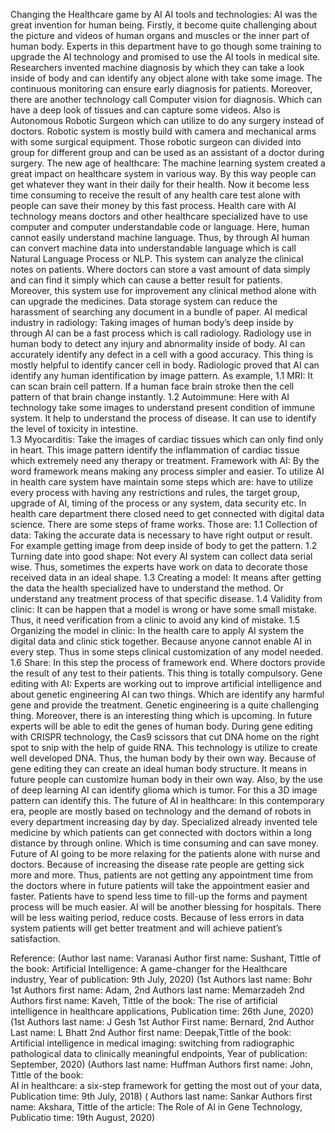 Changing the Healthcare game by AI
AI tools and technologies: AI was the great invention for human being. Firstly, it become quite challenging about the picture and videos of human organs and muscles or the inner part of human body. Experts in this department have to go though some training to upgrade the AI technology and promised to use the AI tools in medical site. 
Researchers invented machine diagnosis by which they can take a look inside of body and can identify any object alone with take some image. The continuous monitoring can ensure early diagnosis for patients. Moreover, there are another technology call Computer vision for diagnosis. Which can have a deep look of tissues and can capture some videos. Also is Autonomous Robotic Surgeon which can utilize to do any surgery instead of doctors. Robotic system is mostly build with camera and mechanical arms with some surgical equipment. Those robotic surgeon can divided into group for different group and can be used as an assistant of a doctor during surgery.
The new age of healthcare:
The machine learning system created a great impact on healthcare system in various way. By this way people can get whatever they want in their daily for their health. Now it become less time consuming to receive the result of any health care test alone with people can save their money by this fast process. Health care with AI technology means doctors and other healthcare specialized have to use computer and computer understandable code or language. Here, human cannot easily understand machine language. Thus, by through AI human can convert machine data into understandable language which is call Natural Language Process or NLP. This system can analyze the clinical notes on patients. Where doctors can store a vast amount of data simply and can find it simply which can cause a better result for patients. Moreover, this system use for improvement any clinical method alone with can upgrade the medicines. Data storage system can reduce the harassment of searching any document in a bundle of paper.
AI medical industry in radiology: Taking images of human body’s deep inside by through AI can be a fast process which is call radiology. Radiology use in human body to detect any injury and abnormality inside of body. AI can accurately identify any defect in a cell with a good accuracy. This thing is mostly helpful to identify cancer cell in body. Radiologic proved that AI can identify any human identification by image pattern. As example,
1.1 MRI: It can scan brain cell pattern. If a human face brain stroke then the cell pattern of that brain change instantly. 
1.2 Autoimmune: Here with AI technology take some images to understand present condition of immune system. It help to understand the process of disease. It can use to identify the level of toxicity in intestine.  
1.3 Myocarditis: Take the images of cardiac tissues which can only find only in heart. This image pattern identify the inflammation of cardiac tissue which extremely need any therapy or treatment. 
Framework with AI: By the word framework means making any process simpler and easier. To utilize AI in health care system have maintain some steps which are: have to utilize every process with having any restrictions and rules, the target group, upgrade of AI, timing of the process or any system, data security etc. In health care department there closed need to get connected with digital data science. There are some steps of frame works. Those are:
1.1 Collection of data: Taking the accurate data is necessary to have right output or result. For example getting image from deep inside of body to get the pattern. 
1.2 Turning date into good shape: Not every AI system can collect data serial wise. Thus, sometimes the experts have work on data to decorate those received data in an ideal shape.
1.3 Creating a model: It means after getting the data the health specialized have to understand the method. Or understand any treatment process of that specific disease. 
1.4 Validity from clinic: It can be happen that a model is wrong or have some small mistake. Thus, it need verification from a clinic to avoid any kind of mistake.
1.5 Organizing the model in clinic: In the health care to apply AI system the digital data and clinic stick together. Because anyone cannot enable AI in every step. Thus in some steps clinical customization of any model needed. 
1.6 Share: In this step the process of framework end. Where doctors provide the result of any test to their patients. This thing is totally compulsory.
Gene editing with AI: Experts are working out to improve artificial intelligence and about genetic engineering AI can two things. Which are identify any harmful gene and provide the treatment. Genetic engineering is a quite challenging thing. Moreover, there is an interesting thing which is upcoming. In future experts will be able to edit the genes of human body. During gene editing with CRISPR technology, the Cas9 scissors that cut DNA home on the right spot to snip with the help of guide RNA. This technology is utilize to create well developed DNA. Thus, the human body by their own way. Because of gene editing they can create an ideal human body structure. It means in future people can customize human body in their own way. Also, by the use of deep learning AI can identify glioma which is tumor. For this a 3D image pattern can identify this. 
The future of AI in healthcare: In this contemporary era, people are mostly based on technology and the demand of robots in every department increasing day by day. Specialized already invented tele medicine by which patients can get connected with doctors within a long distance by through online. Which is time consuming and can save money. Future of AI going to be more relaxing for the patients alone with nurse and doctors. Because of increasing the disease rate people are getting sick more and more. Thus, patients are not getting any appointment time from the doctors where in future patients will take the appointment easier and faster. Patients have to spend less time to fill-up the forms and payment process will be much easier. AI will be another blessing for hospitals. There will be less waiting period, reduce costs. Because of less errors in data system patients will get better treatment and will achieve patient’s satisfaction. 

Reference: (Author last name: Varanasi Author first name: Sushant, Tittle of the book: Artificial Intelligence: A game-changer for the Healthcare industry, Year of publication: 9th July, 2020)
(1st Authors last name: Bohr 1st Authors first name: Adam, 2nd Authors last name: Memarzadeh 2nd Authors first name: Kaveh, Tittle of the book: The rise of artificial intelligence in healthcare applications, Publication time: 26th June, 2020)
(1st Authors last name: J Gesh 1st Author First name: Bernard, 2nd Author Last name: L Bhatt 2nd Author first name: Deepak,Tittle of the book: Artificial intelligence in medical imaging: switching from radiographic pathological data to clinically meaningful endpoints, Year of publication: September, 2020)
(Authors last name: Huffman Authors first name: John, Tittle of the book:  
AI in healthcare: a six-step framework for getting the most out of your data, Publication time: 9th July, 2018) 
( Authors last name: Sankar Authors first name: Akshara, Tittle of the article: The Role of AI in Gene Technology, Publicatio time: 19th August, 2020)


